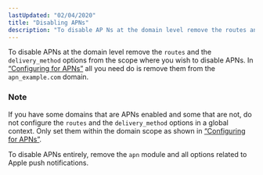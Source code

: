 ```yaml
---
lastUpdated: "02/04/2020"
title: "Disabling APNs"
description: "To disable AP Ns at the domain level remove the routes and the delivery method options from the scope where you wish to disable AP Ns In Example 3 1 Configuring for AP Ns all you need do is remove them from the apn example com domain If you have..."
---
```


To disable APNs at the domain level remove the `routes` and the `delivery_method` options from the scope where you wish to disable APNs. In [“Configuring for APNs”](/momentum/3/3-push/apns-using#apns.configuring.apns) all you need do is remove them from the `apn_example.com` domain.

### Note

If you have some domains that are APNs enabled and some that are not, do not configure the `routes` and the `delivery_method` options in a global context. Only set them within the domain scope as shown in [“Configuring for APNs”](/momentum/3/3-push/apns-using#apns.configuring.apns).

To disable APNs entirely, remove the `apn` module and all options related to Apple push notifications.